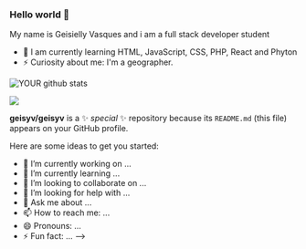 ### Hello world 👋

My name is Geisielly Vasques and i am a full stack developer student

- 🌱 I am currently learning HTML, JavaScript, CSS, PHP, React and Phyton
- ⚡ Curiosity about me: I'm a geographer.  


![YOUR github stats](https://github-readme-stats.vercel.app/api?username=geisyv)

[<img src="https://img.shields.io/badge/linkedin-%230077B5.svg?&style=for-the-badge&logo=linkedin&logoColor=white" />](https://www.linkedin.com/in/https://www.linkedin.com/in/geisielly-vasques-515b0714a//)

**geisyv/geisyv** is a ✨ _special_ ✨ repository because its `README.md` (this file) appears on your GitHub profile.

Here are some ideas to get you started:

- 🔭 I’m currently working on ...
- 🌱 I’m currently learning ...
- 👯 I’m looking to collaborate on ...
- 🤔 I’m looking for help with ...
- 💬 Ask me about ...
- 📫 How to reach me: ...
- 😄 Pronouns: ...
- ⚡ Fun fact: ...
-->

